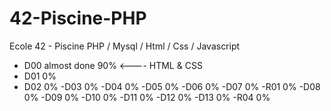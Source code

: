# 42-Piscine-PHP
Ecole 42 - Piscine PHP / Mysql / Html / Css / Javascript

- D00 almost done 90% <---- HTML & CSS
- D01 0%
- D02 0%
-D03 0%
-D04 0%
-D05 0%
-D06 0%
-D07 0%
-R01 0%
-D08 0%
-D09 0%
-D10 0%
-D11 0%
-D12 0%
-D13 0%
-R04 0%
